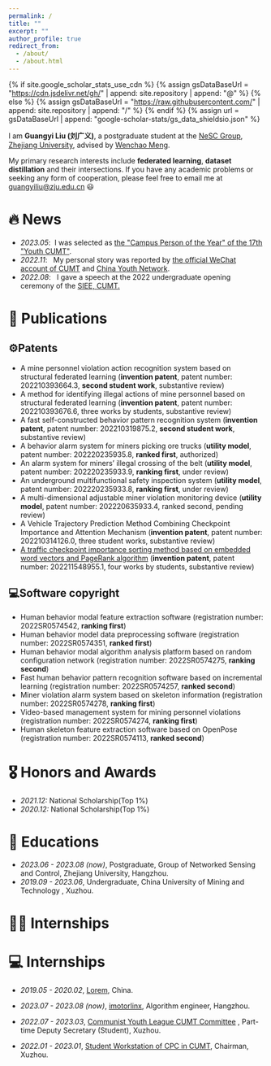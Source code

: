 ```yaml
---
permalink: /
title: ""
excerpt: ""
author_profile: true
redirect_from: 
  - /about/
  - /about.html
---
```


{% if site.google_scholar_stats_use_cdn %}
{% assign gsDataBaseUrl = "https://cdn.jsdelivr.net/gh/" | append: site.repository | append: "@" %}
{% else %}
{% assign gsDataBaseUrl = "https://raw.githubusercontent.com/" | append: site.repository | append: "/" %}
{% endif %}
{% assign url = gsDataBaseUrl | append: "google-scholar-stats/gs_data_shieldsio.json" %}

<span class='anchor' id='about-me'></span>

I am **Guangyi Liu (刘广义)**, a postgraduate student at the [NeSC Group](http://nesc.zju.edu.cn/#/), [Zhejiang University](https://www.zju.edu.cn/), advised by [Wenchao Meng](https://person.zju.edu.cn/wmeng).

My primary research interests include **federated learning**, **dataset distillation** and their intersections. If you have any academic problems or seeking any form of cooperation, please feel free to email me at guangyiliu@zju.edu.cn 😃

# 🔥 News

- *2023.05*: &nbsp;I was selected as [the "Campus Person of the Year" of the 17th "Youth CUMT"](https://mp.weixin.qq.com/s/67to047XQPHGbSgDeQd3RA). 
- *2022.11*: &nbsp; My personal story was reported by [the official WeChat account of CUMT](https://mp.weixin.qq.com/s?__biz=MzI1NDU4MTAzOA==&mid=2247612598&idx=1&sn=24bc3c61207020aa627edc09305c9895&chksm=e9c078f7deb7f1e170dbb56e5fb7086acde129dab29121a181c9b90ed8bedae934cb6e871902&scene=27) and [China Youth Network](http://news.cyol.com/gb/articles/2022-11/10/content_XOyq5CpYg.html).
- *2022.08*: &nbsp; I gave a speech at the 2022 undergraduate opening ceremony of the [SIEE, CUMT.](https://siee.cumt.edu.cn/)

# 📝 Publications

## ⚙️Patents

- A mine personnel violation action recognition system based on structural federated learning (**invention patent**, patent number: 202210393664.3, **second student work**, substantive review)
- A method for identifying illegal actions of mine personnel based on structural federated learning (**invention patent**, patent number: 202210393676.6, three works by students, substantive review)
- A fast self-constructed behavior pattern recognition system (**invention patent**, patent number: 202210319875.2, **second student work**, substantive review)
- A behavior alarm system for miners picking ore trucks (**utility model**, patent number: 202220235935.8, **ranked first**, authorized)
- An alarm system for miners’ illegal crossing of the belt (**utility model**, patent number: 202220235933.9, **ranking first**, under review)
- An underground multifunctional safety inspection system (**utility model**, patent number: 202220235933.8, **ranking first**, under review)
- A multi-dimensional adjustable miner violation monitoring device (**utility model**, patent number: 202220635933.4, ranked second, pending review)
- A Vehicle Trajectory Prediction Method Combining Checkpoint Importance and Attention Mechanism (**invention patent**, patent number: 202210314126.0, three student works, substantive review)
- [A traffic checkpoint importance sorting method based on embedded word vectors and PageRank algorithm](https://kns.cnki.net/kcms2/article/abstract?v=kxaUMs6x7-4I2jr5WTdXti3zQ9F92xu0Qg-R0xSsdGdCfhLaAHW6RGd-cziUKthiG58Ca_oSsoZVe4tIbrMm-EK3oM6ybVzS&uniplatform=NZKPT) (**invention patent**, patent number: 202211548955.1, four works by students, substantive review)

## 💻Software copyright

- Human behavior modal feature extraction software (registration number: 2022SR0574542, **ranking first**)
- Human behavior model data preprocessing software (registration number: 2022SR0574351, **ranked first**)
- Human behavior modal algorithm analysis platform based on random configuration network (registration number: 2022SR0574275, **ranking second**)
- Fast human behavior pattern recognition software based on incremental learning (registration number: 2022SR0574257, **ranked second**)
- Miner violation alarm system based on skeleton information (registration number: 2022SR0574278, **ranking first**)
- Video-based management system for mining personnel violations (registration number: 2022SR0574274, **ranking first**)
- Human skeleton feature extraction software based on OpenPose (registration number: 2022SR0574113, **ranked second**)

# 🎖 Honors and Awards

- *2021.12:* National Scholarship(Top 1%)
- *2020.12:* National Scholarship(Top 1%)

# 📖 Educations
- *2023.06 - 2023.08 (now)*, Postgraduate, Group of Networked Sensing and Control, Zhejiang University, Hangzhou.
- *2019.09 - 2023.06*, Undergraduate, China University of Mining and Technology , Xuzhou.

# 👨‍💼  Internships

# 💻 Internships

- *2019.05 - 2020.02*, [Lorem](https://github.com/), China.

- *2023.07 - 2023.08 (now)*, [imotorlinx](https://www.imotorlinx.com/), Algorithm engineer, Hangzhou.
- *2022.07 - 2023.03*, [Communist Youth League CUMT Committee](https://youth.cumt.edu.cn/) , Part-time Deputy Secretary (Student), Xuzhou.
- *2022.01 - 2023.01*, [Student Workstation of CPC in CUMT](https://baike.baidu.com/item/%E4%B8%AD%E5%9B%BD%E7%9F%BF%E4%B8%9A%E5%A4%A7%E5%AD%A6%E5%AD%A6%E7%94%9F%E5%85%9A%E5%91%98%E5%B7%A5%E4%BD%9C%E7%AB%99%E6%80%BB%E7%AB%99/4843975?fr=ge_ala), Chairman, Xuzhou.